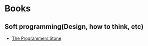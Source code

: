 Books
=====


## Soft programming(Design, how to think, etc)
 - [The Programmers Stone](https://www.datapacrat.com/Opinion/Reciprocality/r0/index.html)
